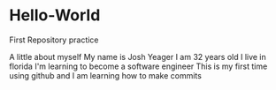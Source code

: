 # Hello-World
First Repository practice

A little about myself
My name is Josh Yeager
I am 32 years old
I live in florida
I'm learning to become a software engineer
This is my first time using github and I am learning how to make commits
